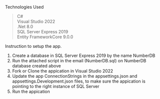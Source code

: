 Technologies Used </br>
>C# </br>
>Visual Studio 2022 </br>
>.Net 8.0 </br>
>SQL Server Express 2019 </br>
>Entity FrameworkCore 9.0.0 </br>

Instruction to setup the app. </br>
1. Create a database in SQL Server Express 2019 by the name NumberDB</br>
2. Run the attached script in the email (NumberDB.sql) on NumberDB database created above</br>
3. Fork or Clone the appication in Visual Studio 2022 </br>
4. Update the app ConnectionStrings in the appsettings.json and appsettings.Development.json files, to make sure the appication is pointing to the right instance of SQL Server</br>
5. Run the appication</br></br>
